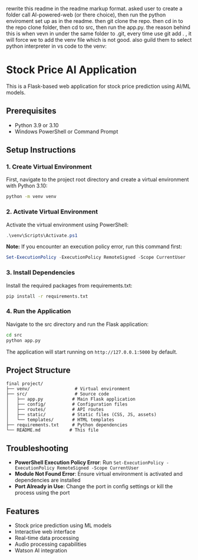 rewrite this readme in the readme markup format. asked user to create a folder call AI-powered-web (or there choice), then run the python enviroment set up as in the readme. then git clone the repo. then cd in to the repo clone folder, then cd to src, then run the app.py. the reason behind this is when vevn in under the same folder to .git, every time use git add . , it will force we to add the venv file which is not good. also guild them to select python interpreter in vs code to the venv:

# Stock Price AI Application

This is a Flask-based web application for stock price prediction using AI/ML models.

## Prerequisites

- Python 3.9 or 3.10
- Windows PowerShell or Command Prompt

## Setup Instructions

### 1. Create Virtual Environment

First, navigate to the project root directory and create a virtual environment with Python 3.10:

```bash
python -m venv venv
```

### 2. Activate Virtual Environment

Activate the virtual environment using PowerShell:

```powershell
.\venv\Scripts\Activate.ps1
```

**Note:** If you encounter an execution policy error, run this command first:
```powershell
Set-ExecutionPolicy -ExecutionPolicy RemoteSigned -Scope CurrentUser
```

### 3. Install Dependencies

Install the required packages from requirements.txt:

```bash
pip install -r requirements.txt
```

### 4. Run the Application

Navigate to the src directory and run the Flask application:

```bash
cd src
python app.py
```

The application will start running on `http://127.0.0.1:5000` by default.

## Project Structure

```
final project/
├── venv/                 # Virtual environment
├── src/                  # Source code
│   ├── app.py           # Main Flask application
│   ├── config/          # Configuration files
│   ├── routes/          # API routes
│   ├── static/          # Static files (CSS, JS, assets)
│   └── templates/       # HTML templates
├── requirements.txt     # Python dependencies
└── README.md           # This file
```

## Troubleshooting

- **PowerShell Execution Policy Error**: Run `Set-ExecutionPolicy -ExecutionPolicy RemoteSigned -Scope CurrentUser`
- **Module Not Found Error**: Ensure virtual environment is activated and dependencies are installed
- **Port Already in Use**: Change the port in config settings or kill the process using the port

## Features

- Stock price prediction using ML models
- Interactive web interface
- Real-time data processing
- Audio processing capabilities
- Watson AI integration
